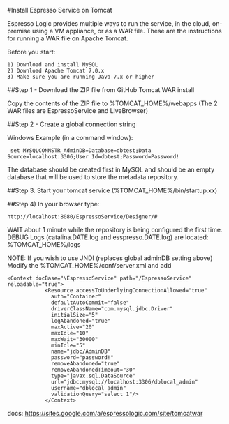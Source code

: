 #Install Espresso Service on Tomcat

Espresso Logic provides multiple ways to run the service, in the cloud, on-premise using a VM appliance, or as a WAR file.  These are the instructions for running a WAR file on Apache Tomcat.

Before you start:
```
1) Download and install MySQL
2) Download Apache Tomcat 7.0.x
3) Make sure you are running Java 7.x or higher 
```
##Step 1 - Download the ZIP file from GitHub Tomcat WAR install

Copy the contents of the ZIP file to %TOMCAT_HOME%/webapps
(The 2 WAR files are EspressoService and LiveBrowser)

##Step 2 - Create a global connection string 

Windows Example (in a command window): 
```
 set MYSQLCONNSTR_AdminDB=Database=dbtest;Data Source=localhost:3306;User Id=dbtest;Password=Password!
 ```
The database should be created first in MySQL and should be an empty database that will be used to store the metadata repository.

##Step 3. Start your tomcat service (%TOMCAT_HOME%/bin/startup.xx)

##Step 4) In your browser type:
```
http://localhost:8080/EspressoService/Designer/#
```

WAIT about 1 minute while the repository is being configured the first time.
DEBUG Logs (catalina.DATE.log and esspresso.DATE.log) are located:
%TOMCAT_HOME%/logs 

NOTE: If you wish to use JNDI (replaces global adminDB setting above)
Modify the %TOMCAT_HOME%/conf/server.xml and add 
```
<Context docBase="\EspressoService" path="/EspressoService" reloadable="true">
            <Resource accessToUnderlyingConnectionAllowed="true" 
		      auth="Container" 
		      defaultAutoCommit="false" 
		      driverClassName="com.mysql.jdbc.Driver" 
		      initialSize="5" 
		      logAbandoned="true" 
		      maxActive="20" 
		      maxIdle="10" 
		      maxWait="30000" 
		      minIdle="5" 
		      name="jdbc/AdminDB" 
		      password="password!" 
		      removeAbandoned="true" 
		      removeAbandonedTimeout="30" 
		      type="javax.sql.DataSource" 
		      url="jdbc:mysql://localhost:3306/dblocal_admin" 
		      username="dblocal_admin" 
		      validationQuery="select 1"/>
            </Context>
```
docs: https://sites.google.com/a/espressologic.com/site/tomcatwar 
